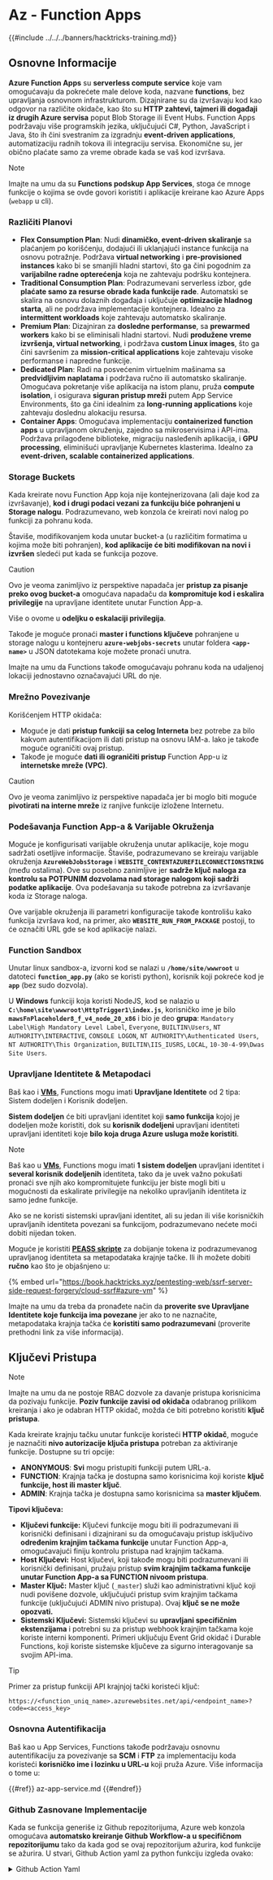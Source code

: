 # Az - Function Apps

{{#include ../../../banners/hacktricks-training.md}}

## Osnovne Informacije

**Azure Function Apps** su **serverless compute service** koje vam omogućavaju da pokrećete male delove koda, nazvane **functions**, bez upravljanja osnovnom infrastrukturom. Dizajnirane su da izvršavaju kod kao odgovor na različite okidače, kao što su **HTTP zahtevi, tajmeri ili događaji iz drugih Azure servisa** poput Blob Storage ili Event Hubs. Function Apps podržavaju više programskih jezika, uključujući C#, Python, JavaScript i Java, što ih čini svestranim za izgradnju **event-driven applications**, automatizaciju radnih tokova ili integraciju servisa. Ekonomične su, jer obično plaćate samo za vreme obrade kada se vaš kod izvršava.

> [!NOTE]
> Imajte na umu da su **Functions podskup App Services**, stoga će mnoge funkcije o kojima se ovde govori koristiti i aplikacije kreirane kao Azure Apps (`webapp` u cli).

### Različiti Planovi

- **Flex Consumption Plan**: Nudi **dinamičko, event-driven skaliranje** sa plaćanjem po korišćenju, dodajući ili uklanjajući instance funkcija na osnovu potražnje. Podržava **virtual networking** i **pre-provisioned instances** kako bi se smanjili hladni startovi, što ga čini pogodnim za **varijabilne radne opterećenja** koja ne zahtevaju podršku kontejnera.
- **Traditional Consumption Plan**: Podrazumevani serverless izbor, gde **plaćate samo za resurse obrade kada funkcije rade**. Automatski se skalira na osnovu dolaznih događaja i uključuje **optimizacije hladnog starta**, ali ne podržava implementacije kontejnera. Idealno za **intermittent workloads** koje zahtevaju automatsko skaliranje.
- **Premium Plan**: Dizajniran za **dosledne performanse**, sa **prewarmed workers** kako bi se eliminisali hladni startovi. Nudi **produžene vreme izvršenja, virtual networking**, i podržava **custom Linux images**, što ga čini savršenim za **mission-critical applications** koje zahtevaju visoke performanse i napredne funkcije.
- **Dedicated Plan**: Radi na posvećenim virtuelnim mašinama sa **predvidljivim naplatama** i podržava ručno ili automatsko skaliranje. Omogućava pokretanje više aplikacija na istom planu, pruža **compute isolation**, i osigurava **siguran pristup mreži** putem App Service Environments, što ga čini idealnim za **long-running applications** koje zahtevaju doslednu alokaciju resursa.
- **Container Apps**: Omogućava implementaciju **containerized function apps** u upravljanom okruženju, zajedno sa mikroservisima i API-ima. Podržava prilagođene biblioteke, migraciju nasleđenih aplikacija, i **GPU processing**, eliminišući upravljanje Kubernetes klasterima. Idealno za **event-driven, scalable containerized applications**.

### **Storage Buckets**

Kada kreirate novu Function App koja nije kontejnerizovana (ali daje kod za izvršavanje), **kod i drugi podaci vezani za funkciju biće pohranjeni u Storage nalogu**. Podrazumevano, web konzola će kreirati novi nalog po funkciji za pohranu koda.

Štaviše, modifikovanjem koda unutar bucket-a (u različitim formatima u kojima može biti pohranjen), **kod aplikacije će biti modifikovan na novi i izvršen** sledeći put kada se funkcija pozove.

> [!CAUTION]
> Ovo je veoma zanimljivo iz perspektive napadača jer **pristup za pisanje preko ovog bucket-a** omogućava napadaču da **kompromituje kod i eskalira privilegije** na upravljane identitete unutar Function App-a.
>
> Više o ovome u **odeljku o eskalaciji privilegija**.

Takođe je moguće pronaći **master i functions ključeve** pohranjene u storage nalogu u kontejneru **`azure-webjobs-secrets`** unutar foldera **`<app-name>`** u JSON datotekama koje možete pronaći unutra.

Imajte na umu da Functions takođe omogućavaju pohranu koda na udaljenoj lokaciji jednostavno označavajući URL do nje.

### Mrežno Povezivanje

Korišćenjem HTTP okidača:

- Moguće je dati **pristup funkciji sa celog Interneta** bez potrebe za bilo kakvom autentifikacijom ili dati pristup na osnovu IAM-a. Iako je takođe moguće ograničiti ovaj pristup.
- Takođe je moguće **dati ili ograničiti pristup** Function App-u iz **internetske mreže (VPC)**.

> [!CAUTION]
> Ovo je veoma zanimljivo iz perspektive napadača jer bi moglo biti moguće **pivotirati na interne mreže** iz ranjive funkcije izložene Internetu.

### **Podešavanja Function App-a & Varijable Okruženja**

Moguće je konfigurisati varijable okruženja unutar aplikacije, koje mogu sadržati osetljive informacije. Štaviše, podrazumevano se kreiraju varijable okruženja **`AzureWebJobsStorage`** i **`WEBSITE_CONTENTAZUREFILECONNECTIONSTRING`** (među ostalima). Ove su posebno zanimljive jer **sadrže ključ naloga za kontrolu sa POTPUNIM dozvolama nad storage nalogom koji sadrži podatke aplikacije**. Ova podešavanja su takođe potrebna za izvršavanje koda iz Storage naloga.

Ove varijable okruženja ili parametri konfiguracije takođe kontrolišu kako funkcija izvršava kod, na primer, ako **`WEBSITE_RUN_FROM_PACKAGE`** postoji, to će označiti URL gde se kod aplikacije nalazi.

### **Function Sandbox**

Unutar linux sandbox-a, izvorni kod se nalazi u **`/home/site/wwwroot`** u datoteci **`function_app.py`** (ako se koristi python), korisnik koji pokreće kod je **`app`** (bez sudo dozvola).

U **Windows** funkciji koja koristi NodeJS, kod se nalazio u **`C:\home\site\wwwroot\HttpTrigger1\index.js`**, korisničko ime je bilo **`mawsFnPlaceholder8_f_v4_node_20_x86`** i bio je deo **grupa**: `Mandatory Label\High Mandatory Level Label`, `Everyone`, `BUILTIN\Users`, `NT AUTHORITY\INTERACTIVE`, `CONSOLE LOGON`, `NT AUTHORITY\Authenticated Users`, `NT AUTHORITY\This Organization`, `BUILTIN\IIS_IUSRS`, `LOCAL`, `10-30-4-99\Dwas Site Users`.

### **Upravljane Identitete & Metapodaci**

Baš kao i [**VMs**](vms/), Functions mogu imati **Upravljane Identitete** od 2 tipa: Sistem dodeljen i Korisnik dodeljen.

**Sistem dodeljen** će biti upravljani identitet koji **samo funkcija** kojoj je dodeljen može koristiti, dok su **korisnik dodeljeni** upravljani identiteti upravljani identiteti koje **bilo koja druga Azure usluga može koristiti**.

> [!NOTE]
> Baš kao u [**VMs**](vms/), Functions mogu imati **1 sistem dodeljen** upravljani identitet i **several korisnik dodeljenih** identiteta, tako da je uvek važno pokušati pronaći sve njih ako kompromitujete funkciju jer biste mogli biti u mogućnosti da eskalirate privilegije na nekoliko upravljanih identiteta iz samo jedne funkcije.
>
> Ako se ne koristi sistemski upravljani identitet, ali su jedan ili više korisničkih upravljanih identiteta povezani sa funkcijom, podrazumevano nećete moći dobiti nijedan token.

Moguće je koristiti [**PEASS skripte**](https://github.com/peass-ng/PEASS-ng) za dobijanje tokena iz podrazumevanog upravljanog identiteta sa metapodataka krajnje tačke. Ili ih možete dobiti **ručno** kao što je objašnjeno u:

{% embed url="https://book.hacktricks.xyz/pentesting-web/ssrf-server-side-request-forgery/cloud-ssrf#azure-vm" %}

Imajte na umu da treba da pronađete način da **proverite sve Upravljane Identitete koje funkcija ima povezane** jer ako to ne naznačite, metapodataka krajnja tačka će **koristiti samo podrazumevani** (proverite prethodni link za više informacija).

## Ključevi Pristupa

> [!NOTE]
> Imajte na umu da ne postoje RBAC dozvole za davanje pristupa korisnicima da pozivaju funkcije. **Poziv funkcije zavisi od okidača** odabranog prilikom kreiranja i ako je odabran HTTP okidač, možda će biti potrebno koristiti **ključ pristupa**.

Kada kreirate krajnju tačku unutar funkcije koristeći **HTTP okidač**, moguće je naznačiti **nivo autorizacije ključa pristupa** potreban za aktiviranje funkcije. Dostupne su tri opcije:

- **ANONYMOUS**: **Svi** mogu pristupiti funkciji putem URL-a.
- **FUNCTION**: Krajnja tačka je dostupna samo korisnicima koji koriste **ključ funkcije, host ili master ključ**.
- **ADMIN**: Krajnja tačka je dostupna samo korisnicima sa **master ključem**.

**Tipovi ključeva:**

- **Ključevi funkcije:** Ključevi funkcije mogu biti ili podrazumevani ili korisnički definisani i dizajnirani su da omogućavaju pristup isključivo **određenim krajnjim tačkama funkcije** unutar Function App-a, omogućavajući finiju kontrolu pristupa nad krajnjim tačkama.
- **Host Ključevi:** Host ključevi, koji takođe mogu biti podrazumevani ili korisnički definisani, pružaju pristup **svim krajnjim tačkama funkcije unutar Function App-a sa FUNCTION nivoom pristupa**.
- **Master Ključ:** Master ključ (`_master`) služi kao administrativni ključ koji nudi povišene dozvole, uključujući pristup svim krajnjim tačkama funkcije (uključujući ADMIN nivo pristupa). Ovaj **ključ se ne može opozvati.**
- **Sistemski Ključevi:** Sistemski ključevi su **upravljani specifičnim ekstenzijama** i potrebni su za pristup webhook krajnjim tačkama koje koriste interni komponenti. Primeri uključuju Event Grid okidač i Durable Functions, koji koriste sistemske ključeve za sigurno interagovanje sa svojim API-ima.

> [!TIP]
> Primer za pristup funkciji API krajnjoj tački koristeći ključ:
>
> `https://<function_uniq_name>.azurewebsites.net/api/<endpoint_name>?code=<access_key>`

### Osnovna Autentifikacija

Baš kao u App Services, Functions takođe podržavaju osnovnu autentifikaciju za povezivanje sa **SCM** i **FTP** za implementaciju koda koristeći **korisničko ime i lozinku u URL-u** koji pruža Azure. Više informacija o tome u:

{{#ref}}
az-app-service.md
{{#endref}}

### Github Zasnovane Implementacije

Kada se funkcija generiše iz Github repozitorijuma, Azure web konzola omogućava **automatsko kreiranje Github Workflow-a u specifičnom repozitorijumu** tako da kada god se ovaj repozitorijum ažurira, kod funkcije se ažurira. U stvari, Github Action yaml za python funkciju izgleda ovako:

<details>

<summary>Github Action Yaml</summary>
```yaml
# Docs for the Azure Web Apps Deploy action: https://github.com/azure/functions-action
# More GitHub Actions for Azure: https://github.com/Azure/actions
# More info on Python, GitHub Actions, and Azure Functions: https://aka.ms/python-webapps-actions

name: Build and deploy Python project to Azure Function App - funcGithub

on:
push:
branches:
- main
workflow_dispatch:

env:
AZURE_FUNCTIONAPP_PACKAGE_PATH: "." # set this to the path to your web app project, defaults to the repository root
PYTHON_VERSION: "3.11" # set this to the python version to use (supports 3.6, 3.7, 3.8)

jobs:
build:
runs-on: ubuntu-latest
steps:
- name: Checkout repository
uses: actions/checkout@v4

- name: Setup Python version
uses: actions/setup-python@v5
with:
python-version: ${{ env.PYTHON_VERSION }}

- name: Create and start virtual environment
run: |
python -m venv venv
source venv/bin/activate

- name: Install dependencies
run: pip install -r requirements.txt

# Optional: Add step to run tests here

- name: Zip artifact for deployment
run: zip release.zip ./* -r

- name: Upload artifact for deployment job
uses: actions/upload-artifact@v4
with:
name: python-app
path: |
release.zip
!venv/

deploy:
runs-on: ubuntu-latest
needs: build

permissions:
id-token: write #This is required for requesting the JWT

steps:
- name: Download artifact from build job
uses: actions/download-artifact@v4
with:
name: python-app

- name: Unzip artifact for deployment
run: unzip release.zip

- name: Login to Azure
uses: azure/login@v2
with:
client-id: ${{ secrets.AZUREAPPSERVICE_CLIENTID_6C3396368D954957BC58E4C788D37FD1 }}
tenant-id: ${{ secrets.AZUREAPPSERVICE_TENANTID_7E50AEF6222E4C3DA9272D27FB169CCD }}
subscription-id: ${{ secrets.AZUREAPPSERVICE_SUBSCRIPTIONID_905358F484A74277BDC20978459F26F4 }}

- name: "Deploy to Azure Functions"
uses: Azure/functions-action@v1
id: deploy-to-function
with:
app-name: "funcGithub"
slot-name: "Production"
package: ${{ env.AZURE_FUNCTIONAPP_PACKAGE_PATH }}
```
</details>

Pored toga, **Upravljeni Identitet** se takođe kreira kako bi Github Akcija iz repozitorijuma mogla da se prijavi u Azure. To se postiže generisanjem Federisane kredencijale preko **Upravljenog Identiteta** koja omogućava **Izdavaču** `https://token.actions.githubusercontent.com` i **Identifikatoru Subjekta** `repo:<org-name>/<repo-name>:ref:refs/heads/<branch-name>`.

> [!CAUTION]
> Stoga, svako ko kompromituje taj repozitorijum će moći da kompromituje funkciju i Upravljene Identitete povezane s njom.

### Implementacije zasnovane na kontejnerima

Nisu svi planovi omogućeni za implementaciju kontejnera, ali za one koji to omogućavaju, konfiguracija će sadržati URL kontejnera. U API-ju, podešavanje **`linuxFxVersion`** će imati nešto poput: `DOCKER|mcr.microsoft.com/...`, dok će u web konzoli konfiguracija prikazivati **podešavanja slike**.

Pored toga, **niti jedan izvorni kod neće biti pohranjen u skladištu** povezanu sa funkcijom jer to nije potrebno.

## Enumeracija
```bash
# List all the functions
az functionapp list

# Get info of 1 funciton (although in the list you already get this info)
az functionapp show --name <app-name> --resource-group <res-group>
## If "linuxFxVersion" has something like: "DOCKER|mcr.microsoft.com/..."
## This is using a container

# Get details about the source of the function code
az functionapp deployment source show \
--name <app-name> \
--resource-group <res-group>
## If error like "This is currently not supported."
## Then, this is probalby using a container

# Get more info if a container is being used
az functionapp config container show \
--name <name> \
--resource-group <res-group>

# Get settings (and privesc to the sorage account)
az functionapp config appsettings list --name <app-name> --resource-group <res-group>

# Check if a domain was assigned to a function app
az functionapp config hostname list --webapp-name <app-name> --resource-group <res-group>

# Get SSL certificates
az functionapp config ssl list --resource-group <res-group>

# Get network restrictions
az functionapp config access-restriction show --name <app-name> --resource-group <res-group>

# Get more info about a function (invoke_url_template is the URL to invoke and script_href allows to see the code)
az rest --method GET \
--url "https://management.azure.com/subscriptions/<subscription>/resourceGroups/<res-group>/providers/Microsoft.Web/sites/<app-name>/functions?api-version=2024-04-01"

# Get source code with Master Key of the function
curl "<script_href>?code=<master-key>"
## Python example
curl "https://newfuncttest123.azurewebsites.net/admin/vfs/home/site/wwwroot/function_app.py?code=<master-key>" -v

# Get source code
az rest --url "https://management.azure.com/<subscription>/resourceGroups/<res-group>/providers/Microsoft.Web/sites/<app-name>/hostruntime/admin/vfs/function_app.py?relativePath=1&api-version=2022-03-01"
```
## Eskalacija privilegija

{{#ref}}
../az-privilege-escalation/az-functions-app-privesc.md
{{#endref}}

## Reference

- [https://learn.microsoft.com/en-us/azure/azure-functions/functions-openapi-definition](https://learn.microsoft.com/en-us/azure/azure-functions/functions-openapi-definition)

{{#include ../../../banners/hacktricks-training.md}}
